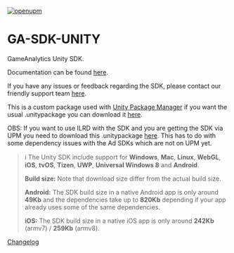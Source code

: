 [![openupm](https://img.shields.io/npm/v/com.gameanalytics.sdk?label=openupm&registry_uri=https://package.openupm.com)](https://openupm.com/packages/com.gameanalytics.sdk/)


# GA-SDK-UNITY
GameAnalytics Unity SDK.

Documentation can be found [here](https://gameanalytics.com/docs/unity-sdk).

If you have any issues or feedback regarding the SDK, please contact our friendly support team [here](https://gameanalytics.com/contact).

This is a custom package used with [Unity Package Manager](https://docs.unity3d.com/Manual/Packages.html) if you want the usual .unitypackage you can download it [here](https://download.gameanalytics.com/unity/GA_SDK_UNITY.unitypackage).

OBS: If you want to use ILRD with the SDK and you are getting the SDK via UPM you need to download this .unitypackage [here](https://download.gameanalytics.com/unity/GA_ILRD_UNITY.unitypackage). This has to do with some dependency issues with the Ad SDKs which are not on UPM yet.

> :information_source:
> The Unity SDK include support for **Windows**, **Mac**, **Linux**, **WebGL**, **iOS**, **tvOS**, **Tizen**, **UWP**, **Universal Windows 8** and **Android**.
>
> **Build size:**
> Note that download size differ from the actual build size.
>
> **Android:**
> The SDK build size in a native Android app is only around **49Kb** and the dependencies take up to **820Kb** depending if your app already uses some of the same dependencies.
>
> **iOS:**
> The SDK build size in a native iOS app is only around **242Kb** (armv7) / **259Kb** (armv8).


[Changelog](CHANGELOG.md)
